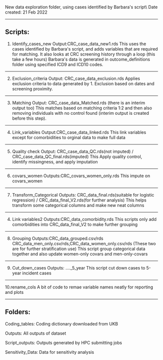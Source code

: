 New data exploration folder, using cases identified by Barbara's script\\
Date created: 21 Feb 2022

----------------------------------------------------------------------------------------------------
Scripts:
----------------------------------------------------------------------------------------------------
1. Identify_cases_new
Output:CRC_case_data_new1.rds
This uses the cases identified by Barbara's script, and adds variables that are required for matching.
It also looks at CRC screening history through a loop (this take a few hours)
Barbara's data is generated in outcome_definitions folder using specified ICD9 and ICD10 codes.

----------------------------------------------------------------------------------------------------
2. Exclusion_criteria
Output: CRC_case_data_exclusion.rds
Applies exclusion criteria to data generated by 1. Exclusion based on dates and screening proximity.

----------------------------------------------------------------------------------------------------
3. Matching
Output: CRC_case_data_Matched.rds (there is an interim output too)
This matches based on matching criteria 1:2 and then also removing individuals with no control found (interim output is created before this step).

----------------------------------------------------------------------------------------------------
4. Link_variables
Output:CRC_case_data_linked.rds
This link variables except for comorbidities to orginal data to make full data

----------------------------------------------------------------------------------------------------
5. Quality check
Output: CRC_case_data_QC.rds(not imputed) / CRC_case_data_QC_final.rds(imputed)
This Apply quality control, identify missingness, and apply imputation 

----------------------------------------------------------------------------------------------------
6. covars_women
Outputs:CRC_covars_women_only.rds
This impute on covars_women

----------------------------------------------------------------------------------------------------
7. Transform_Categorical
Outputs: CRC_data_final.rds(suitable for logistic regression) / CRC_data_final_V2.rds(for further analysis)
This helps transform some categorical columns and make new neat columns

----------------------------------------------------------------------------------------------------
4. Link variables2
Outputs:CRC_data_comorbidity.rds
This scripts only add comorbidities into CRC_data_final_V2 to make further grouping

----------------------------------------------------------------------------------------------------
8. Grouping
Outputs:CRC_data_grouped.csv/rds
        CRC_data_men_only.csv/rds,CRC_data_women_only.csv/rds (These two are for further stratification use)
This script group categorical data together and also update women-only covars and men-only-covars

----------------------------------------------------------------------------------------------------
9. Cut_down_cases
Outputs: ...._5_year
This script cut down cases to 5-year incident cases

----------------------------------------------------------------------------------------------------

10.rename_cols
A bit of code to remae variable names neatly for reporting and plots

----------------------------------------------------------------------------------------------------
Folders:
----------------------------------------------------------------------------------------------------
Coding_tables:
Coding dictionary downloaded from UKB

Outputs:
All outputs of dataset

Script_outputs:
Outputs generated by HPC submitting jobs

Sensitivity_Data:
Data for sensitivity analysis

